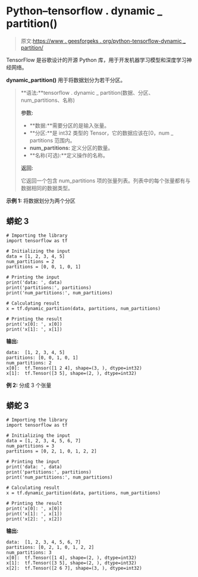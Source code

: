 # Python–tensorflow . dynamic _ partition()

> 原文:[https://www . geesforgeks . org/python-tensorflow-dynamic _ partition/](https://www.geeksforgeeks.org/python-tensorflow-dynamic_partition/)

TensorFlow 是谷歌设计的开源 Python 库，用于开发机器学习模型和深度学习神经网络。

**dynamic_partition()** 用于将数据划分为若干分区。

> **语法:**tensorflow . dynamic _ partition(数据、分区、num_partitions、名称)
> 
> **参数:**
> 
> *   **数据:**需要分区的是输入张量。
> *   **分区:**是 int32 类型的 Tensor，它的数据应该在[0，num _ partitions 范围内。
> *   **num_partitions:** 定义分区的数量。
> *   **名称(可选):**定义操作的名称。
> 
> **返回:**
> 
> 它返回一个包含 num_partitions 项的张量列表。列表中的每个张量都有与数据相同的数据类型。

**示例 1:** 将数据划分为两个分区

## 蟒蛇 3

```
# Importing the library
import tensorflow as tf

# Initializing the input
data = [1, 2, 3, 4, 5]
num_partitions = 2
partitions = [0, 0, 1, 0, 1]

# Printing the input
print('data: ', data)
print('partitions:', partitions)
print('num_partitions:', num_partitions)

# Calculating result
x = tf.dynamic_partition(data, partitions, num_partitions)

# Printing the result
print('x[0]: ', x[0])
print('x[1]: ', x[1])
```

**输出:**

```
data:  [1, 2, 3, 4, 5]
partitions: [0, 0, 1, 0, 1]
num_partitions: 2
x[0]:  tf.Tensor([1 2 4], shape=(3, ), dtype=int32)
x[1]:  tf.Tensor([3 5], shape=(2, ), dtype=int32)

```

**例 2:** 分成 3 个张量

## 蟒蛇 3

```
# Importing the library
import tensorflow as tf

# Initializing the input
data = [1, 2, 3, 4, 5, 6, 7]
num_partitions = 3
partitions = [0, 2, 1, 0, 1, 2, 2]

# Printing the input
print('data: ', data)
print('partitions:', partitions)
print('num_partitions:', num_partitions)

# Calculating result
x = tf.dynamic_partition(data, partitions, num_partitions)

# Printing the result
print('x[0]: ', x[0])
print('x[1]: ', x[1])
print('x[2]: ', x[2])
```

**输出:**

```
data:  [1, 2, 3, 4, 5, 6, 7]
partitions: [0, 2, 1, 0, 1, 2, 2]
num_partitions: 3
x[0]:  tf.Tensor([1 4], shape=(2, ), dtype=int32)
x[1]:  tf.Tensor([3 5], shape=(2, ), dtype=int32)
x[2]:  tf.Tensor([2 6 7], shape=(3, ), dtype=int32)

```